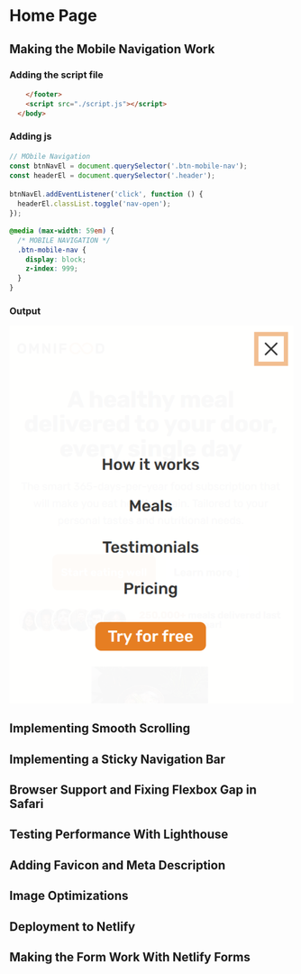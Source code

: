 # Home Page

## Making the Mobile Navigation Work

### Adding the script file

```html
    </footer>
    <script src="./script.js"></script>
  </body>
```

### Adding js

```js
// MObile Navigation
const btnNavEl = document.querySelector('.btn-mobile-nav');
const headerEl = document.querySelector('.header');

btnNavEl.addEventListener('click', function () {
  headerEl.classList.toggle('nav-open');
});
```

```css
@media (max-width: 59em) {
  /* MOBILE NAVIGATION */
  .btn-mobile-nav {
    display: block;
    z-index: 999;
  }
}
```

### Output

![img](./images/1.png)

## Implementing Smooth Scrolling

## Implementing a Sticky Navigation Bar

## Browser Support and Fixing Flexbox Gap in Safari

## Testing Performance With Lighthouse

## Adding Favicon and Meta Description

## Image Optimizations

## Deployment to Netlify

## Making the Form Work With Netlify Forms
